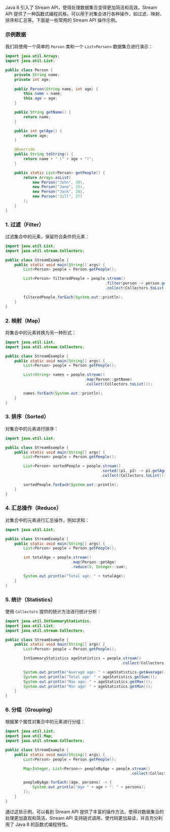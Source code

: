 Java 8 引入了 Stream API，使得处理数据集合变得更加简洁和高效。Stream API 提供了一种函数式编程风格，可以用于对集合进行各种操作，如过滤、映射、排序和汇总等。下面是一些常用的 Stream API 操作示例。

### 示例数据

我们将使用一个简单的 `Person` 类和一个 `List<Person>` 数据集合进行演示：

```java
import java.util.Arrays;
import java.util.List;

public class Person {
    private String name;
    private int age;
    
    public Person(String name, int age) {
        this.name = name;
        this.age = age;
    }

    public String getName() {
        return name;
    }

    public int getAge() {
        return age;
    }

    @Override
    public String toString() {
        return name + " (" + age + ")";
    }

    public static List<Person> getPeople() {
        return Arrays.asList(
            new Person("John", 30),
            new Person("Jane", 25),
            new Person("Jack", 20),
            new Person("Jill", 27)
        );
    }
}
```

### 1. 过滤（Filter）

过滤集合中的元素，保留符合条件的元素：

```java
import java.util.List;
import java.util.stream.Collectors;

public class StreamExample {
    public static void main(String[] args) {
        List<Person> people = Person.getPeople();

        List<Person> filteredPeople = people.stream()
                                            .filter(person -> person.getAge() > 25)
                                            .collect(Collectors.toList());

        filteredPeople.forEach(System.out::println);
    }
}
```

### 2. 映射（Map）

将集合中的元素转换为另一种形式：

```java
import java.util.List;
import java.util.stream.Collectors;

public class StreamExample {
    public static void main(String[] args) {
        List<Person> people = Person.getPeople();

        List<String> names = people.stream()
                                   .map(Person::getName)
                                   .collect(Collectors.toList());

        names.forEach(System.out::println);
    }
}
```

### 3. 排序（Sorted）

对集合中的元素进行排序：

```java
import java.util.List;

public class StreamExample {
    public static void main(String[] args) {
        List<Person> people = Person.getPeople();

        List<Person> sortedPeople = people.stream()
                                          .sorted((p1, p2) -> p1.getAge() - p2.getAge())
                                          .collect(Collectors.toList());

        sortedPeople.forEach(System.out::println);
    }
}
```

### 4. 汇总操作（Reduce）

对集合中的元素进行汇总操作，例如求和：

```java
import java.util.List;

public class StreamExample {
    public static void main(String[] args) {
        List<Person> people = Person.getPeople();

        int totalAge = people.stream()
                             .map(Person::getAge)
                             .reduce(0, Integer::sum);

        System.out.println("Total age: " + totalAge);
    }
}
```

### 5. 统计（Statistics）

使用 `Collectors` 提供的统计方法进行统计分析：

```java
import java.util.IntSummaryStatistics;
import java.util.List;
import java.util.stream.Collectors;

public class StreamExample {
    public static void main(String[] args) {
        List<Person> people = Person.getPeople();

        IntSummaryStatistics ageStatistics = people.stream()
                                                   .collect(Collectors.summarizingInt(Person::getAge));

        System.out.println("Average age: " + ageStatistics.getAverage());
        System.out.println("Total age: " + ageStatistics.getSum());
        System.out.println("Max age: " + ageStatistics.getMax());
        System.out.println("Min age: " + ageStatistics.getMin());
    }
}
```

### 6. 分组（Grouping）

根据某个属性对集合中的元素进行分组：

```java
import java.util.List;
import java.util.Map;
import java.util.stream.Collectors;

public class StreamExample {
    public static void main(String[] args) {
        List<Person> people = Person.getPeople();

        Map<Integer, List<Person>> peopleByAge = people.stream()
                                                       .collect(Collectors.groupingBy(Person::getAge));

        peopleByAge.forEach((age, persons) -> {
            System.out.println("Age " + age + ": " + persons);
        });
    }
}
```

通过这些示例，可以看到 Stream API 提供了丰富的操作方法，使得对数据集合的处理更加直观和简洁。Stream API 支持链式调用，使代码更加易读，并且充分利用了 Java 8 的函数式编程特性。